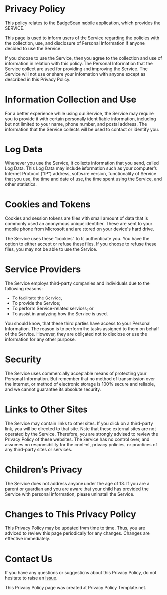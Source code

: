 
# Privacy Policy
This policy relates to the BadgeScan mobile application, which provides the SERVICE.

This page is used to inform users of the Service regarding the policies with the collection, use, and disclosure of Personal Information if anyone decided to use the Service.

If you choose to use the Service, then you agree to the collection and use of information in relation with this policy. The Personal Information that the Service collect are used for providing and improving the Service. The Service will not use or share your information with anyone except as described in this Privacy Policy.

# Information Collection and Use

For a better experience while using our Service, the Service may require you to provide it with certain personally identifiable information, including but not limited to your name, phone number, and postal address. The information that the Service collects will be used to contact or identify you.

# Log Data

Whenever you use the Service, it collects information that you send, called Log Data. This Log Data may include information such as your computer’s Internet Protocol (“IP”) address, software version, functionality of Service that you use, the time and date of use, the time spent using the Service, and other statistics.

# Cookies and Tokens

Cookies and session tokens are files with small amount of data that is commonly used an anonymous unique identifier. These are sent to your mobile phone from Microsoft and are stored on your device's hard drive.

The Service uses these “cookies” to to authenticate you. You have the option to either accept or refuse these files. If you choose to refuse these files, you may not be able to use the Service.

# Service Providers

The Service employs third-party companies and individuals due to the following reasons:

 - To facilitate the Service;
 - To provide the Service;
 - To perform Service-related services; or
 - To assist in analyzing how the Service is used.
 
 You should know, that these third parties have access to your Personal Information. The reason is to perform the tasks assigned to them on behalf of the Service. However, they are obligated not to disclose or use the information for any other purpose.

# Security

The Service uses commercially acceptable means of protecting your Personal Information. But remember that no method of transmission over the internet, or method of electronic storage is 100% secure and reliable, and we cannot guarantee its absolute security.

# Links to Other Sites

The Service may contain links to other sites. If you click on a third-party link, you will be directed to that site. Note that these external sites are not operated by the Service. Therefore, you are strongly advised to review the Privacy Policy of these websites. The Service has no control over, and assumes no responsibility for the content, privacy policies, or practices of any third-party sites or services.

# Children’s Privacy

The Service does not address anyone under the age of 13. If you are a parent or guardian and you are aware that your child has provided the Service with personal information, please uninstall the Service.

# Changes to This Privacy Policy

This Privacy Policy may be updated from time to time. Thus, you are adviced to review this page periodically for any changes. Changes are effective immediately.

# Contact Us

If you have any questions or suggestions about this Privacy Policy, do not hesitate to raise an [issue](https://github.com/mazloumi/BadgeScan/issues/new).

This Privacy Policy page was created at Privacy Policy Template.net.